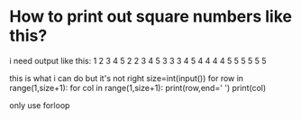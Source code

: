 
# How to print out square numbers like this?

i need output like this:
1 2 3 4 5
2 2 3 4 5
3 3 3 4 5 
4 4 4 4 5
5 5 5 5 5

this is what i can do but it's not right
size=int(input())
for row in range(1,size+1):
    for col in range(1,size+1):
        print(row,end=' ')
    print(col)

only use forloop

        